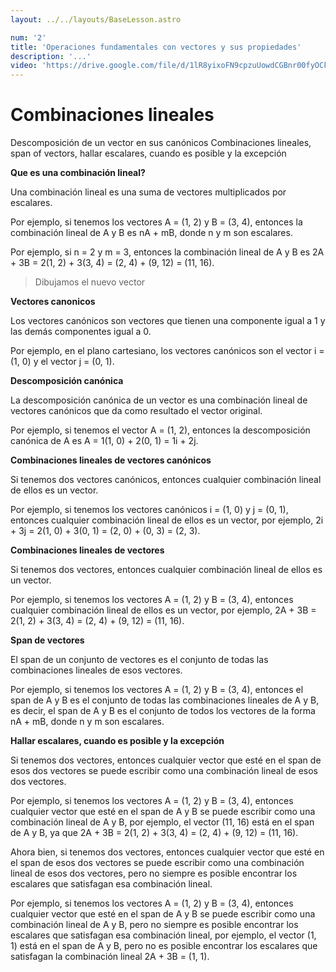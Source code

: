 ```yaml
---
layout: ../../layouts/BaseLesson.astro

num: '2'
title: 'Operaciones fundamentales con vectores y sus propiedades'
description: '...'
video: 'https://drive.google.com/file/d/1lR8yixoFN9cpzuUowdCGBnr00fyOCkv2/preview'
---
```


# Combinaciones lineales

Descomposición de un vector en sus canónicos
Combinaciones lineales, span of vectors, hallar escalares, cuando es posible y la excepción


**Que es una combinación lineal?**

Una combinación lineal es una suma de vectores multiplicados por escalares.

<!-- Definicion de combinacion lineal -->

Por ejemplo, si tenemos los vectores A = (1, 2) y B = (3, 4), entonces la combinación lineal de A y B es nA + mB, donde n y m son escalares.

<!-- ejemplo con vectores (1, 2) y (3, 4) -->

Por ejemplo, si n = 2 y m = 3, entonces la combinación lineal de A y B es 2A + 3B = 2(1, 2) + 3(3, 4) = (2, 4) + (9, 12) = (11, 16).

> Dibujamos el nuevo vector


**Vectores canonicos**

Los vectores canónicos son vectores que tienen una componente igual a 1 y las demás componentes igual a 0.

<!-- Definicion de vectores canonicos -->

Por ejemplo, en el plano cartesiano, los vectores canónicos son el vector i = (1, 0) y el vector j = (0, 1).

<!-- Dibujar vectores canonicos -->

**Descomposición canónica**

La descomposición canónica de un vector es una combinación lineal de vectores canónicos que da como resultado el vector original.

<!-- Definicion de descomposicion canonica -->

Por ejemplo, si tenemos el vector A = (1, 2), entonces la descomposición canónica de A es A = 1(1, 0) + 2(0, 1) = 1i + 2j.

<!-- Dibujar vector (1, 2) y su descomposicion canonica -->

**Combinaciones lineales de vectores canónicos**

Si tenemos dos vectores canónicos, entonces cualquier combinación lineal de ellos es un vector.

<!-- Definicion de combinacion lineal de vectores canonicos -->

Por ejemplo, si tenemos los vectores canónicos i = (1, 0) y j = (0, 1), entonces cualquier combinación lineal de ellos es un vector, por ejemplo, 2i + 3j = 2(1, 0) + 3(0, 1) = (2, 0) + (0, 3) = (2, 3).

<!-- Dibujar vector (2, 3) y su descomposicion canonica -->

**Combinaciones lineales de vectores**

Si tenemos dos vectores, entonces cualquier combinación lineal de ellos es un vector.

<!-- Definicion de combinacion lineal de vectores -->

Por ejemplo, si tenemos los vectores A = (1, 2) y B = (3, 4), entonces cualquier combinación lineal de ellos es un vector, por ejemplo, 2A + 3B = 2(1, 2) + 3(3, 4) = (2, 4) + (9, 12) = (11, 16).

<!-- Dibujar vector (11, 16) y su descomposicion canonica -->


**Span de vectores**

El span de un conjunto de vectores es el conjunto de todas las combinaciones lineales de esos vectores.

<!-- Definicion de span de vectores -->

Por ejemplo, si tenemos los vectores A = (1, 2) y B = (3, 4), entonces el span de A y B es el conjunto de todas las combinaciones lineales de A y B, es decir, el span de A y B es el conjunto de todos los vectores de la forma nA + mB, donde n y m son escalares.

<!-- Dibujar span de vectores (1, 2) y (3, 4) -->

**Hallar escalares, cuando es posible y la excepción**

Si tenemos dos vectores, entonces cualquier vector que esté en el span de esos dos vectores se puede escribir como una combinación lineal de esos dos vectores.

<!-- Definicion de hallar escalares -->

Por ejemplo, si tenemos los vectores A = (1, 2) y B = (3, 4), entonces cualquier vector que esté en el span de A y B se puede escribir como una combinación lineal de A y B, por ejemplo, el vector (11, 16) está en el span de A y B, ya que 2A + 3B = 2(1, 2) + 3(3, 4) = (2, 4) + (9, 12) = (11, 16).

<!-- Dibujar vector (11, 16) y su descomposicion canonica -->

Ahora bien, si tenemos dos vectores, entonces cualquier vector que esté en el span de esos dos vectores se puede escribir como una combinación lineal de esos dos vectores, pero no siempre es posible encontrar los escalares que satisfagan esa combinación lineal.

<!-- Definicion de hallar escalares, cuando es posible y la excepcion -->

Por ejemplo, si tenemos los vectores A = (1, 2) y B = (3, 4), entonces cualquier vector que esté en el span de A y B se puede escribir como una combinación lineal de A y B, pero no siempre es posible encontrar los escalares que satisfagan esa combinación lineal, por ejemplo, el vector (1, 1) está en el span de A y B, pero no es posible encontrar los escalares que satisfagan la combinación lineal 2A + 3B = (1, 1).

<!-- Dibujar vector (1, 1) y su descomposicion canonica -->